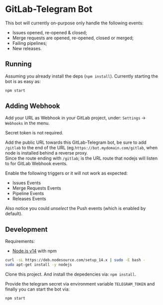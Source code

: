 # GitLab-Telegram Bot

This bot will currently on-purpose only handle the following events:

* Issues opened, re-opened & closed;
* Merge requests are opened, re-opened, closed or merged;
* Failing pipelines;
* New releases.

## Running

Assuming you already install the deps (`npm install`). Currently starting the bot is as easy as:

```sh
npm start
```

## Adding Webhook

Add your URL as Webhook in your GitLab project, under: `Settings` -> `Webhooks` in the menu.

Secret token is not required.

Add the public URL towards this GitLab-Telegram bot, be sure to add `/gitlab` to the end of the URL (eg.`https://bot.mydomain.com/gitlab`, when node is installed behind a reverse proxy.  
Since the route ending with `/gitlab`; is the URL route that nodejs will listen to for GitLab Webhook events.

Enable the following triggers or it will not work as expected:

* Issues Events
* Merge Requests Events
* Pipeline Events
* Releases Events

Also notice you could *unselect* the Push events (which is enabled by default).

## Development

Requirements:

* [Node.js v14](https://nodejs.org/en/download/) with npm

```sh
curl -sL https://deb.nodesource.com/setup_14.x | sudo -E bash -
sudo apt-get install -y nodejs
```

Clone this project. And install the depedencies via: `npm install`.

Provide the telegram secret via environment variable `TELEGRAM_TOKEN` and finally you can start the bot via:

```sh
npm start
```
